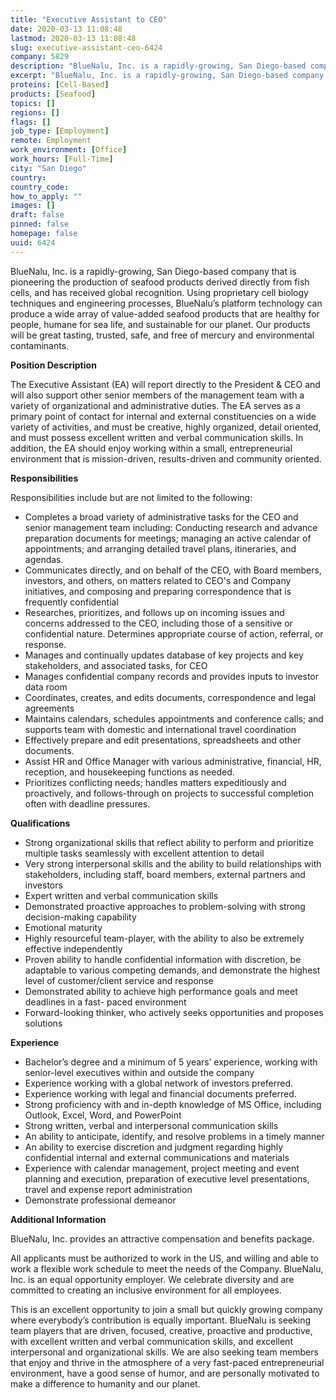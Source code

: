 ```yaml
---
title: "Executive Assistant to CEO"
date: 2020-03-13 11:08:48
lastmod: 2020-03-13 11:08:48
slug: executive-assistant-ceo-6424
company: 5829
description: "BlueNalu, Inc. is a rapidly-growing, San Diego-based company that is pioneering the production of seafood products derived directly from fish cells, and has received global recognition. Using proprietary cell biology techniques and engineering processes, BlueNalu’s platform technology can produce a wide array of value-added seafood products that are healthy for people, humane for sea life, and sustainable for our planet. Our products will be great tasting, trusted, safe, and free of mercury and environmental contaminants.Position Description"
excerpt: "BlueNalu, Inc. is a rapidly-growing, San Diego-based company that is pioneering the production of seafood products derived directly from fish cells, and has received global recognition. Using proprietary cell biology techniques and engineering processes, BlueNalu’s platform technology can produce a wide array of value-added seafood products that are healthy for people, humane for sea life, and sustainable for our planet. Our products will be great tasting, trusted, safe, and free of mercury and environmental contaminants.Position Description"
proteins: [Cell-Based]
products: [Seafood]
topics: []
regions: []
flags: []
job_type: [Employment]
remote: Employment
work_environment: [Office]
work_hours: [Full-Time]
city: "San Diego"
country: 
country_code: 
how_to_apply: ""
images: []
draft: false
pinned: false
homepage: false
uuid: 6424
---
```

<p>BlueNalu, Inc. is a rapidly-growing, San Diego-based company that is pioneering the production of seafood products derived directly from fish cells, and has received global recognition. Using proprietary cell biology techniques and engineering processes, BlueNalu’s platform technology can produce a wide array of value-added seafood products that are healthy for people, humane for sea life, and sustainable for our planet. Our products will be great tasting, trusted, safe, and free of mercury and environmental contaminants.</p>
<p><strong>Position Description</strong></p>
<p>The Executive Assistant (EA) will report directly to the President & CEO and will also support other senior members of the management team with a variety of organizational and administrative duties. The EA serves as a primary point of contact for internal and external constituencies on a wide variety of activities, and must be creative, highly organized, detail oriented, and must possess excellent written and verbal communication skills. In addition, the EA should enjoy working within a small, entrepreneurial environment that is mission-driven, results-driven and community oriented.</p>
<p><strong>Responsibilities</strong></p>
<p>Responsibilities include but are not limited to the following:</p>
<ul>
<li>Completes a broad variety of administrative tasks for the CEO and senior management team including: Conducting research and advance preparation documents for meetings; managing an active calendar of appointments; and arranging detailed travel plans, itineraries, and agendas.</li>
<li>Communicates directly, and on behalf of the CEO, with Board members, investors, and others, on matters related to CEO's and Company initiatives, and composing and preparing correspondence that is frequently confidential</li>
<li>Researches, prioritizes, and follows up on incoming issues and concerns addressed to the CEO, including those of a sensitive or confidential nature. Determines appropriate course of action, referral, or response.</li>
<li>Manages and continually updates database of key projects and key stakeholders, and associated tasks, for CEO</li>
<li>Manages confidential company records and provides inputs to investor data room</li>
<li>Coordinates, creates, and edits documents, correspondence and legal agreements</li>
<li>Maintains calendars, schedules appointments and conference calls; and supports team with domestic and international travel coordination</li>
<li>Effectively prepare and edit presentations, spreadsheets and other documents.</li>
<li>Assist HR and Office Manager with various administrative, financial, HR, reception, and housekeeping functions as needed.</li>
<li>Prioritizes conflicting needs; handles matters expeditiously and proactively, and follows-through on projects to successful completion often with deadline pressures.</li>
</ul>
<p><strong>Qualifications</strong></p>
<ul>
<li>Strong organizational skills that reflect ability to perform and prioritize multiple tasks seamlessly with excellent attention to detail</li>
<li>Very strong interpersonal skills and the ability to build relationships with stakeholders, including staff, board members, external partners and investors</li>
<li>Expert written and verbal communication skills</li>
<li>Demonstrated proactive approaches to problem-solving with strong decision-making capability</li>
<li>Emotional maturity</li>
<li>Highly resourceful team-player, with the ability to also be extremely effective independently</li>
<li>Proven ability to handle confidential information with discretion, be adaptable to various competing demands, and demonstrate the highest level of customer/client service and response</li>
<li>Demonstrated ability to achieve high performance goals and meet deadlines in a fast- paced environment</li>
<li>Forward-looking thinker, who actively seeks opportunities and proposes solutions</li>
</ul>
<p><strong>Experience</strong></p>
<ul>
<li>Bachelor’s degree and a minimum of 5 years’ experience, working with senior-level executives within and outside the company</li>
<li>Experience working with a global network of investors preferred.</li>
<li>Experience working with legal and financial documents preferred.</li>
<li>Strong proficiency with and in-depth knowledge of MS Office, including Outlook, Excel, Word, and PowerPoint</li>
<li>Strong written, verbal and interpersonal communication skills</li>
<li>An ability to anticipate, identify, and resolve problems in a timely manner</li>
<li>An ability to exercise discretion and judgment regarding highly confidential internal and external communications and materials</li>
<li>Experience with calendar management, project meeting and event planning and execution, preparation of executive level presentations, travel and expense report administration</li>
<li>Demonstrate professional demeanor</li>
</ul>
<p><strong>Additional Information</strong></p>
<p>BlueNalu, Inc. provides an attractive compensation and benefits package.</p>
<p>All applicants must be authorized to work in the US, and willing and able to work a flexible work schedule to meet the needs of the Company. BlueNalu, Inc. is an equal opportunity employer. We celebrate diversity and are committed to creating an inclusive environment for all employees.</p>
<p>This is an excellent opportunity to join a small but quickly growing company where everybody’s contribution is equally important. BlueNalu is seeking team players that are driven, focused, creative, proactive and productive, with excellent written and verbal communication skills, and excellent interpersonal and organizational skills. We are also seeking team members that enjoy and thrive in the atmosphere of a very fast-paced entrepreneurial environment, have a good sense of humor, and are personally motivated to make a difference to humanity and our planet.</p>
